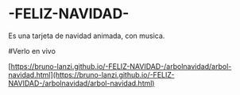 # -FELIZ-NAVIDAD-
Es una tarjeta de navidad animada, con musica.

#Verlo en vivo

[https://bruno-lanzi.github.io/-FELIZ-NAVIDAD-/arbolnavidad/arbol-navidad.html](https://bruno-lanzi.github.io/-FELIZ-NAVIDAD-/arbolnavidad/arbol-navidad.html)
